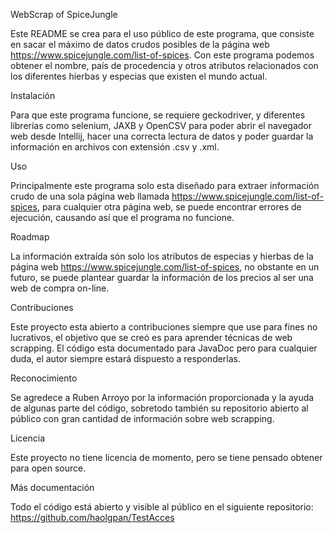 WebScrap of SpiceJungle

Este README se crea para el uso público de este programa, que consiste en sacar el máximo de
datos crudos posibles de la página web https://www.spicejungle.com/list-of-spices.
Con este programa podemos obtener el nombre, país de procedencia y otros atributos relacionados
con los diferentes hierbas y especias que existen el mundo actual.
 
Instalación

Para que este programa funcione, se requiere geckodriver, y diferentes librerías como selenium, JAXB
y OpenCSV para poder abrir el navegador web desde Intellij, hacer una correcta lectura de datos
y poder guardar la información en archivos con extensión .csv y .xml.

Uso

Principalmente este programa solo esta diseñado para extraer información crudo de una sola página web
llamada https://www.spicejungle.com/list-of-spices, para cualquier otra página web, se puede encontrar errores
de ejecución, causando así que el programa no funcione.

Roadmap

La información extraída són solo los atributos de especias y hierbas de la página web 
https://www.spicejungle.com/list-of-spices, no obstante en un futuro, se puede plantear guardar la información
de los precios al ser una web de compra on-line.

Contribuciones

Este proyecto esta abierto a contribuciones siempre que use para fines no lucrativos, el objetivo que se creó
es para aprender técnicas de web scrapping. El código esta documentado para JavaDoc pero para cualquier duda, 
el autor siempre estará dispuesto a responderlas.

Reconocimiento

Se agredece a Ruben Arroyo por la información proporcionada y la ayuda de algunas parte del código, sobretodo
también su repositorio abierto al público con gran cantidad de información sobre web scrapping.

Licencia

Este proyecto no tiene licencia de momento, pero se tiene pensado obtener para open source.

Más documentación

Todo el código está abierto y visible al público en el siguiente repositorio:
https://github.com/haolgpan/TestAcces